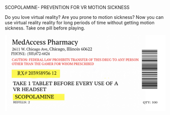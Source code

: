 SCOPOLAMINE- PREVENTION FOR VR MOTION SICKNESS 

Do you love virtual reality?  Are you prone to motion sickness? Now you can use virtual reality reality for long periods of time without getting motion sickness.  Take one pill before playing.



![label](pilllabel.png)
